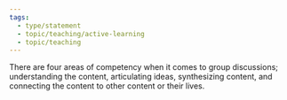 ```yaml
---
tags:
  - type/statement
  - topic/teaching/active-learning
  - topic/teaching
---
```

There are four areas of competency when it comes to group discussions; understanding the content, articulating ideas, synthesizing content, and connecting the content to other content or their lives.
